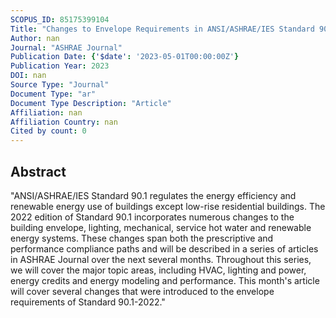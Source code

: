 ```yaml
---
SCOPUS_ID: 85175399104
Title: "Changes to Envelope Requirements in ANSI/ASHRAE/IES Standard 90.1-2022"
Author: nan
Journal: "ASHRAE Journal"
Publication Date: {'$date': '2023-05-01T00:00:00Z'}
Publication Year: 2023
DOI: nan
Source Type: "Journal"
Document Type: "ar"
Document Type Description: "Article"
Affiliation: nan
Affiliation Country: nan
Cited by count: 0
---
```


## Abstract
"ANSI/ASHRAE/IES Standard 90.1 regulates the energy efficiency and renewable energy use of buildings except low-rise residential buildings. The 2022 edition of Standard 90.1 incorporates numerous changes to the building envelope, lighting, mechanical, service hot water and renewable energy systems. These changes span both the prescriptive and performance compliance paths and will be described in a series of articles in ASHRAE Journal over the next several months. Throughout this series, we will cover the major topic areas, including HVAC, lighting and power, energy credits and energy modeling and performance. This month's article will cover several changes that were introduced to the envelope requirements of Standard 90.1-2022."
